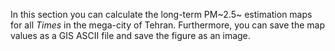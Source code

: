 In this section you can calculate the long-term PM~2.5~ estimation maps for all *Times* in the mega-city of Tehran. Furthermore, you can save the map values as a GIS ASCII file and save the figure as an image. 